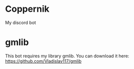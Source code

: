 # Coppernik
My discord bot

# gmlib
This bot requires my library gmlib. You can download it here: https://github.com/Vladislav117/gmlib

